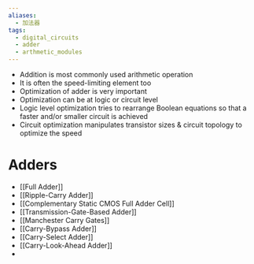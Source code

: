```yaml
---
aliases:
  - 加法器
tags:
  - digital_circuits
  - adder
  - arthmetic_modules
---
```

- Addition is most commonly used arithmetic operation
- It is often the speed-limiting element too
- Optimization of adder is very important
- Optimization can be at logic or circuit level
- Logic level optimization tries to rearrange Boolean equations so that a faster and/or smaller circuit is achieved
- Circuit optimization manipulates transistor sizes & circuit topology to optimize the speed

# Adders

- [[Full Adder]]
- [[Ripple-Carry Adder]]
- [[Complementary Static CMOS Full Adder Cell]]
- [[Transmission-Gate-Based Adder]]
- [[Manchester Carry Gates]]
- [[Carry-Bypass Adder]]
- [[Carry-Select Adder]]
- [[Carry-Look-Ahead Adder]]
- 